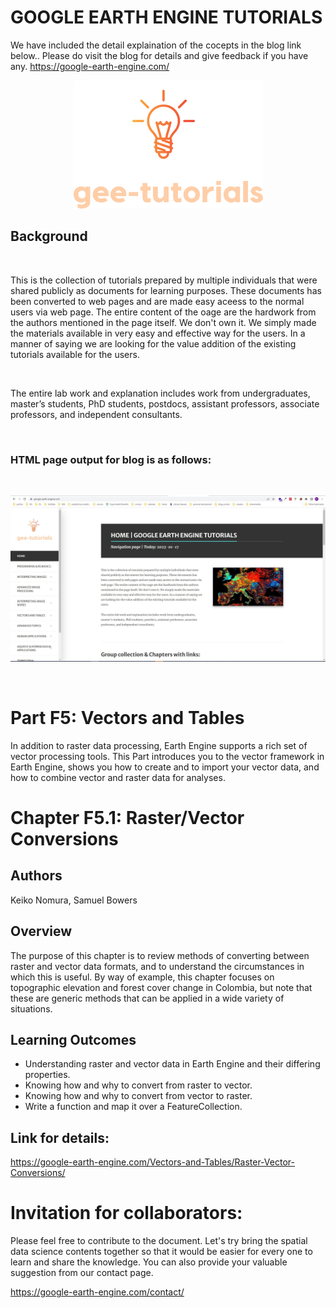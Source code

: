 # GOOGLE EARTH ENGINE TUTORIALS

We have included the detail explaination of the cocepts in the blog link below.. Please do visit the blog for details and give feedback if you have any.
https://google-earth-engine.com/

<p align="center">
    <img src = '../../../logo.png' class="center">
</p>


## Background
<br>

This is the collection of tutorials prepared by multiple individuals that were shared publicly as documents for learning purposes. These documents has been converted to web pages and are made easy aceess to the normal users via web page. The entire content of the oage are the hardwork from the authors mentioned in the page itself. We don't own it. We simply made the materials available in very easy and effective way for the users. In a manner of saying we are looking for the value addition of the existing tutorials available for the users.

<br>

The entire lab work and explanation includes work from undergraduates, master’s students, PhD students, postdocs, assistant professors, associate professors, and independent consultants.

<br>

### HTML page output for blog is as follows:
<br>
<p align="center">
    <img src = '../../../gee-tutorials.jpg' class="center">
</p>
<br>

# Part F5: Vectors and Tables


In addition to raster data processing, Earth Engine supports a rich set of vector processing tools. This Part introduces you to the vector framework in Earth Engine, shows you how to create and to import your vector data, and how to combine vector and raster data for analyses.

# Chapter F5.1: Raster/Vector Conversions
## Authors
Keiko Nomura, Samuel Bowers



## Overview 
The purpose of this chapter is to review methods of converting between raster and vector data formats, and to understand the circumstances in which this is useful. By way of example, this chapter focuses on topographic elevation and forest cover change in Colombia, but note that these are generic methods that can be applied in a wide variety of situations.


## Learning Outcomes
 - Understanding raster and vector data in Earth Engine and their differing properties.
 - Knowing how and why to convert from raster to vector.
 - Knowing how and why to convert from vector to raster.
 - Write a function and map it over a FeatureCollection.

## Link for details:
https://google-earth-engine.com/Vectors-and-Tables/Raster-Vector-Conversions/

# Invitation for collaborators:
Please feel free to contribute to the document. Let's try bring the spatial data science contents together so that it would be easier for every one to learn and share the knowledge. You can also provide your valuable suggestion from our contact page.

https://google-earth-engine.com/contact/
